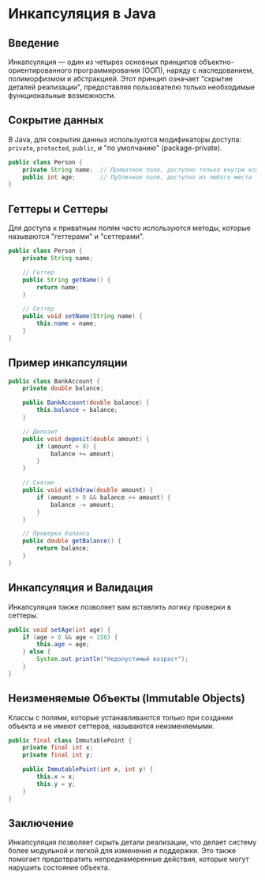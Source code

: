 

# Инкапсуляция в Java

## Введение

Инкапсуляция — один из четырех основных принципов объектно-ориентированного программирования (ООП), наряду с наследованием, полиморфизмом и абстракцией. Этот принцип означает "скрытие деталей реализации", предоставляя пользователю только необходимые функциональные возможности.

## Сокрытие данных

В Java, для сокрытия данных используются модификаторы доступа: `private`, `protected`, `public`, и "по умолчанию" (package-private).

```java
public class Person {
    private String name;  // Приватное поле, доступно только внутри класса Person
    public int age;       // Публичное поле, доступно из любого места
}
```

## Геттеры и Сеттеры

Для доступа к приватным полям часто используются методы, которые называются "геттерами" и "сеттерами".

```java
public class Person {
    private String name;

    // Геттер
    public String getName() {
        return name;
    }

    // Сеттер
    public void setName(String name) {
        this.name = name;
    }
}
```

## Пример инкапсуляции

```java
public class BankAccount {
    private double balance;

    public BankAccount(double balance) {
        this.balance = balance;
    }

    // Депозит
    public void deposit(double amount) {
        if (amount > 0) {
            balance += amount;
        }
    }

    // Снятие
    public void withdraw(double amount) {
        if (amount > 0 && balance >= amount) {
            balance -= amount;
        }
    }

    // Проверка баланса
    public double getBalance() {
        return balance;
    }
}
```

## Инкапсуляция и Валидация

Инкапсуляция также позволяет вам вставлять логику проверки в сеттеры.

```java
public void setAge(int age) {
    if (age > 0 && age < 150) {
        this.age = age;
    } else {
        System.out.println("Недопустимый возраст");
    }
}
```

## Неизменяемые Объекты (Immutable Objects)

Классы с полями, которые устанавливаются только при создании объекта и не имеют сеттеров, называются неизменяемыми.

```java
public final class ImmutablePoint {
    private final int x;
    private final int y;

    public ImmutablePoint(int x, int y) {
        this.x = x;
        this.y = y;
    }
}
```

## Заключение

Инкапсуляция позволяет скрыть детали реализации, что делает систему более модульной и легкой для изменения и поддержки. Это также помогает предотвратить непреднамеренные действия, которые могут нарушить состояние объекта.

